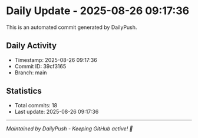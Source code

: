 # Daily Update - 2025-08-26 09:17:36

This is an automated commit generated by DailyPush.

## Daily Activity
- Timestamp: 2025-08-26 09:17:36
- Commit ID: 39cf3165
- Branch: main

## Statistics
- Total commits: 18
- Last update: 2025-08-26 09:17:36

---
*Maintained by DailyPush - Keeping GitHub active! 🚀*
